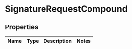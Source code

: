 
# SignatureRequestCompound

## Properties
| Name | Type | Description | Notes |
| ------------ | ------------- | ------------- | ------------- |



